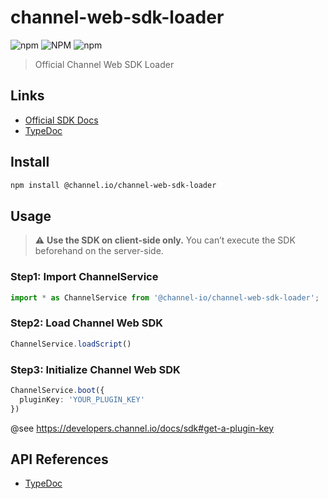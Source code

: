 # channel-web-sdk-loader

![npm](https://img.shields.io/npm/v/%40channel.io%2Fchannel-web-sdk-loader)
![NPM](https://img.shields.io/npm/l/%40channel.io%2Fchannel-web-sdk-loader)
![npm](https://img.shields.io/npm/dm/%40channel.io/channel-web-sdk-loader)

> Official Channel Web SDK Loader

## Links
- [Official SDK Docs](https://developers.channel.io/docs/web-channelio)
- [TypeDoc](https://channel-io.github.io/channel-web-sdk-loader/)

## Install
```bash
npm install @channel.io/channel-web-sdk-loader
```

## Usage
> ⚠️ **Use the SDK on client-side only.**
You can’t execute the SDK beforehand on the server-side.

### Step1: Import ChannelService
```typescript
import * as ChannelService from '@channel-io/channel-web-sdk-loader';
```

### Step2: Load Channel Web SDK
```typescript
ChannelService.loadScript()
```

### Step3: Initialize Channel Web SDK
```typescript
ChannelService.boot({
  pluginKey: 'YOUR_PLUGIN_KEY'
})
```
@see https://developers.channel.io/docs/sdk#get-a-plugin-key

## API References
- [TypeDoc](https://channel-io.github.io/channel-web-sdk-loader/)